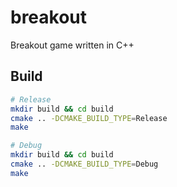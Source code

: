 # breakout
Breakout game written in C++

## Build

```bash
# Release
mkdir build && cd build
cmake .. -DCMAKE_BUILD_TYPE=Release
make

# Debug
mkdir build && cd build
cmake .. -DCMAKE_BUILD_TYPE=Debug
make
```